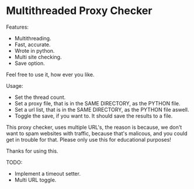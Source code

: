 # Multithreaded Proxy Checker
Features:
- Multithreading.
- Fast, accurate.
- Wrote in python.
- Multi site checking.
- Save option.

Feel free to use it, how ever you like.

Usage:
- Set the thread count.
- Set a proxy file, that is in the SAME DIRECTORY, as the PYTHON file.
- Set a url list, that is in the SAME DIRECTORY, as the PYTHON file aswell.
- Toggle the save, if you want to. It should save the results to a file.

This proxy checker, uses multiple URL's, the reason is because, we don't want to spam websites with traffic, because that's malicous, and you could get in trouble for that.
Please only use this for educational purposes!

Thanks for using this.

TODO:
- Implement a timeout setter.
- Multi URL toggle.
